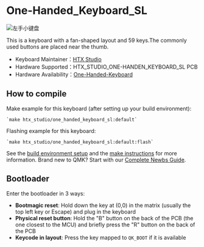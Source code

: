 # One-Handed_Keyboard_SL

![左手小键盘](https://imgur.com/eaDoxL4.jpg)

This is a keyboard with a fan-shaped layout and 59 keys.The commonly used buttons are placed near the thumb.

* Keyboard Maintainer：[HTX Studio](https://github.com/htx-studio)
* Hardware Supported：HTX_STUDIO_ONE-HANDEN_KEYBOARD_SL  PCB
* Hardware Availability：[One-Handed-Keyboard](https://github.com/htx-studio/One-Handed-Keyboard/tree/main/Hardware)

## How to compile

Make example for this keyboard (after setting up your build environment):

    `make htx_studio/one_handed_keyboard_sl:default`

Flashing example for this keyboard:

    `make htx_studio/one_handed_keyboard_sl:default:flash`

See the [build environment setup](https://docs.qmk.fm/#/getting_started_build_tools) and the [make instructions](https://docs.qmk.fm/#/getting_started_make_guide) for more information. Brand new to QMK? Start with our [Complete Newbs Guide](https://docs.qmk.fm/#/newbs).

## Bootloader

Enter the bootloader in 3 ways:

* **Bootmagic reset**: Hold down the key at (0,0) in the matrix (usually the top left key or Escape) and plug in the keyboard
* **Physical reset button**: Hold the "B" button on the back of the PCB (the one closest to the MCU) and briefly press the "R" button on the back of the PCB
* **Keycode in layout**: Press the key mapped to `QK_BOOT` if it is available
